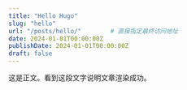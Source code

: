 ```yaml
---
title: "Hello Hugo"
slug: "hello"
url: "/posts/hello/"        # 直接指定最终访问地址
date: 2024-01-01T00:00:00Z
publishDate: 2024-01-01T00:00:00Z
draft: false
---
```

这是正文。看到这段文字说明文章渲染成功。
